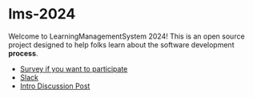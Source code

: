 # lms-2024
Welcome to LearningManagementSystem 2024! This is an open source project designed to help folks learn about the software development **process**.

- [Survey if you want to participate](https://forms.gle/vs4Xr4htJ4dswRCV8)
- [Slack](https://join.slack.com/t/lms-2024/shared_invite/zt-2r3ma5s1e-whiKySCz0qip3Nm5Uuifag)
- [Intro Discussion Post](https://github.com/ehharvey/lms-2024/discussions/12)
